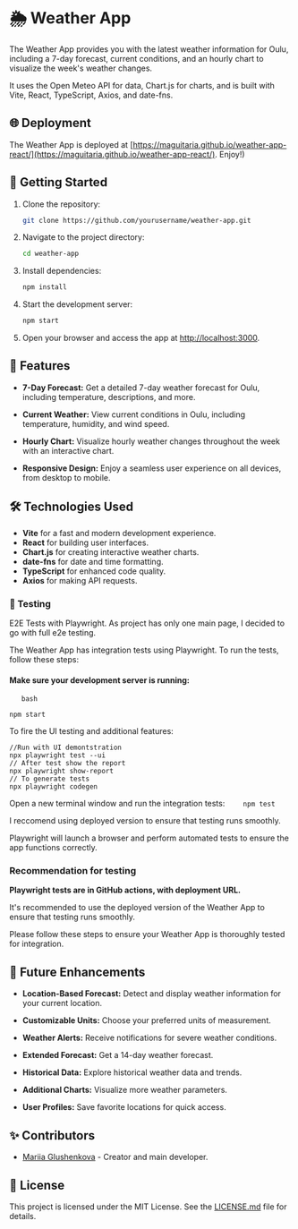 # 🌦️ Weather App

The Weather App provides you with the latest weather information for Oulu, including a 7-day forecast, current conditions, and an hourly chart to visualize the week's weather changes.

 It uses the Open Meteo API for data, Chart.js for charts, and is built with Vite, React, TypeScript, Axios, and date-fns.

## 🌐 Deployment

The Weather App is deployed at [https://maguitaria.github.io/weather-app-react/](https://maguitaria.github.io/weather-app-react/). Enjoy!)

## 🚀 Getting Started

1. Clone the repository:
   ```bash
   git clone https://github.com/yourusername/weather-app.git
   ```

2. Navigate to the project directory:
   ```bash
   cd weather-app
   ```

3. Install dependencies:
   ```bash
   npm install
   ```

4. Start the development server:
   ```bash
   npm start
   ```

5. Open your browser and access the app at [http://localhost:3000](http://localhost:3000).

## 🌟 Features

- **7-Day Forecast:** Get a detailed 7-day weather forecast for Oulu, including temperature, descriptions, and more.

- **Current Weather:** View current conditions in Oulu, including temperature, humidity, and wind speed.

- **Hourly Chart:** Visualize hourly weather changes throughout the week with an interactive chart.

- **Responsive Design:** Enjoy a seamless user experience on all devices, from desktop to mobile.


## 🛠️ Technologies Used

- **Vite** for a fast and modern development experience.
- **React** for building user interfaces.
- **Chart.js** for creating interactive weather charts.
- **date-fns** for date and time formatting.
- **TypeScript** for enhanced code quality.
- **Axios** for making API requests.

### 📝 Testing
E2E Tests with Playwright.
As project has only one main page, I decided to go with full e2e testing.

The Weather App has integration tests using Playwright. To run the tests, follow these steps:

####    Make sure your development server is running:
```
   bash

npm start
```
To fire the UI testing and additional features:
```
//Run with UI demontstration
npx playwright test --ui 
// After test show the report
npx playwright show-report
// To generate tests
npx playwright codegen

```
Open a new terminal window and run the integration tests:
```    npm test```
 
I reccomend using deployed version to ensure that testing runs smoothly.


Playwright will launch a browser and perform automated tests to ensure the app functions correctly.

### Recommendation for testing
**Playwright tests are in GitHub actions, with deployment URL.**

  It's recommended to use the deployed version of the Weather App to ensure that testing runs smoothly.

Please follow these steps to ensure your Weather App is thoroughly tested for integration.

## 🚀 Future Enhancements

- **Location-Based Forecast:** Detect and display weather information for your current location.

- **Customizable Units:** Choose your preferred units of measurement.

- **Weather Alerts:** Receive notifications for severe weather conditions.

- **Extended Forecast:** Get a 14-day weather forecast.

- **Historical Data:** Explore historical weather data and trends.

- **Additional Charts:** Visualize more weather parameters.

- **User Profiles:** Save favorite locations for quick access.

## ✨ Contributors

- [Mariia Glushenkova](https://github.com/maguitaria) - Creator and main developer.

## 📝 License

This project is licensed under the MIT License. See the [LICENSE.md](LICENSE.md) file for details.

